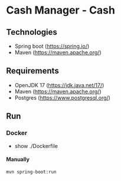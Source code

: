 # Cash Manager - Cash

## Technologies

- Spring boot (https://spring.io/)
- Maven (https://maven.apache.org/)

## Requirements

- OpenJDK 17 (https://jdk.java.net/17/)
- Maven (https://maven.apache.org/)
- Postgres (https://www.postgresql.org/)

## Run

### Docker

- show ./Dockerfile

#### Manually

```
mvn spring-boot:run
```
